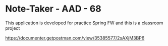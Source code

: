 
# **Note-Taker - AAD - 68**

This application is developed for practice Spring FW and this is a classroom project



















https://documenter.getpostman.com/view/35385577/2sAXjM3BP6
